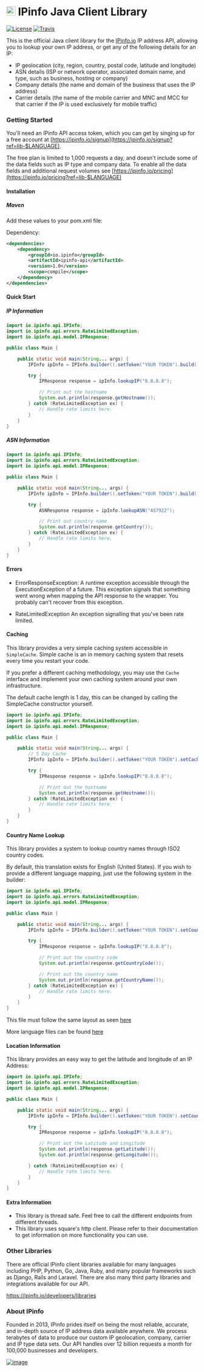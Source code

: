 # [<img src="https://ipinfo.io/static/ipinfo-small.svg" alt="IPinfo" width="24"/>](https://ipinfo.io/) IPinfo Java Client Library

[![License](http://img.shields.io/:license-apache-blue.svg)](LICENSE)
[![Travis](https://travis-ci.com/ipinfo/java.svg?branch=master&style=flat-square)](https://travis-ci.com/ipinfo/java)

This is the official Java client library for the [IPinfo.io](https://ipinfo.io) IP address API, allowing you to lookup your own IP address, or get any of the following details for an IP:
 - IP geolocation (city, region, country, postal code, latitude and longitude)
 - ASN details (ISP or network operator, associated domain name, and type, such as business, hosting or company)
 - Company details (the name and domain of the business that uses the IP address)
 - Carrier details (the name of the mobile carrier and MNC and MCC for that carrier if the IP is used exclusively for mobile traffic)


### Getting Started

You'll need an IPinfo API access token, which you can get by singing up for a free account at [https://ipinfo.io/signup](https://ipinfo.io/signup?ref=lib-$LANGUAGE). 

The free plan is limited to 1,000 requests a day, and doesn't include some of the data fields such as IP type and company data. To enable all the data fields and additional request volumes see [https://ipinfo.io/pricing](https://ipinfo.io/pricing?ref=lib-$LANGUAGE)

#### Installation

##### Maven
Add these values to your pom.xml file:

Dependency:

```xml
<dependencies>
    <dependency>
        <groupId>io.ipinfo</groupId>
        <artifactId>ipinfo-api</artifactId>
        <version>1.0</version>
        <scope>compile</scope>
    </dependency>
</dependencies>
```

#### Quick Start

##### IP Information


````java
import io.ipinfo.api.IPInfo;
import io.ipinfo.api.errors.RateLimitedException;
import io.ipinfo.api.model.IPResponse;

public class Main {

    public static void main(String... args) {
        IPInfo ipInfo = IPInfo.builder().setToken("YOUR TOKEN").build();

        try {
            IPResponse response = ipInfo.lookupIP("8.8.8.8");

            // Print out the hostname
            System.out.println(response.getHostname());
        } catch (RateLimitedException ex) {
            // Handle rate limits here.
        }
    }
}
````


##### ASN Information

````java
import io.ipinfo.api.IPInfo;
import io.ipinfo.api.errors.RateLimitedException;
import io.ipinfo.api.model.IPResponse;

public class Main {

    public static void main(String... args) {
        IPInfo ipInfo = IPInfo.builder().setToken("YOUR TOKEN").build();

        try {
            ASNResponse response = ipInfo.lookupASN("AS7922");

            // Print out country name
            System.out.println(response.getCountry());
        } catch (RateLimitedException ex) {
            // Handle rate limits here.
        }
    }
}
````

#### Errors

- ErrorResponseException: A runtime exception accessible through the ExecutionException of a future. This exception signals that something went wrong when mapping the API response to the wrapper. You probably can't recover from this exception.

- RateLimitedException An exception signalling that you've been rate limited.

#### Caching

This library provides a very simple caching system accessible in `SimpleCache`. Simple cache is an in memory caching system that resets every time you restart your code.

If you prefer a different caching methodology, you may use the `Cache` interface and implement your own caching system around your own infrastructure.

The default cache length is 1 day, this can be changed by calling the SimpleCache constructor yourself.


```java
import io.ipinfo.api.IPInfo;
import io.ipinfo.api.errors.RateLimitedException;
import io.ipinfo.api.model.IPResponse;

public class Main {

    public static void main(String... args) {
        // 5 Day Cache
        IPInfo ipInfo = IPInfo.builder().setToken("YOUR TOKEN").setCache(new SimpleCache(Duration.ofDays(5))).build();

        try {
            IPResponse response = ipInfo.lookupIP("8.8.8.8");

            // Print out the hostname
            System.out.println(response.getHostname());
        } catch (RateLimitedException ex) {
            // Handle rate limits here.
        }
    }
}
```

#### Country Name Lookup

This library provides a system to lookup country names through ISO2 country codes.

By default, this translation exists for English (United States). If you wish to provide a different language mapping, just use the following system in the builder:

```java
import io.ipinfo.api.IPInfo;
import io.ipinfo.api.errors.RateLimitedException;
import io.ipinfo.api.model.IPResponse;

public class Main {

    public static void main(String... args) {
        IPInfo ipInfo = IPInfo.builder().setToken("YOUR TOKEN").setCountryFile(new File("path/to/file.json")).build();

        try {
            IPResponse response = ipInfo.lookupIP("8.8.8.8");

            // Print out the country code
            System.out.println(response.getCountryCode());

            // Print out the country name
            System.out.println(response.getCountryName());
        } catch (RateLimitedException ex) {
            // Handle rate limits here.
        }
    }
}
```

This file must follow the same layout as seen [here](https://github.com/ipinfo/java-ipinfo/blob/master/src/main/resources/en_US.json)

More language files can be found [here](https://country.io/data)

#### Location Information

This library provides an easy way to get the latitude and longitude of an IP Address:

```java
import io.ipinfo.api.IPInfo;
import io.ipinfo.api.errors.RateLimitedException;
import io.ipinfo.api.model.IPResponse;

public class Main {

    public static void main(String... args) {
        IPInfo ipInfo = IPInfo.builder().setToken("YOUR TOKEN").setCountryFile(new File("path/to/file.json")).build();

        try {
            IPResponse response = ipInfo.lookupIP("8.8.8.8");

            // Print out the Latitude and Longitude
            System.out.println(response.getLatitude());
            System.out.println(response.getLongitude());

        } catch (RateLimitedException ex) {
            // Handle rate limits here.
        }
    }
}
```

#### Extra Information

- This library is thread safe. Feel free to call the different endpoints from different threads.
- This library uses square's http client. Please refer to their documentation to get information on more functionality you can use.


### Other Libraries

There are official IPinfo client libraries available for many languages including PHP, Python, Go, Java, Ruby, and many popular frameworks such as Django, Rails and Laravel. There are also many third party libraries and integrations available for our API. 

https://ipinfo.io/developers/libraries

### About IPinfo

Founded in 2013, IPinfo prides itself on being the most reliable, accurate, and in-depth source of IP address data available anywhere. We process terabytes of data to produce our custom IP geolocation, company, carrier and IP type data sets. Our API handles over 12 billion requests a month for 100,000 businesses and developers.

[![image](https://avatars3.githubusercontent.com/u/15721521?s=128&u=7bb7dde5c4991335fb234e68a30971944abc6bf3&v=4)](https://ipinfo.io/)
